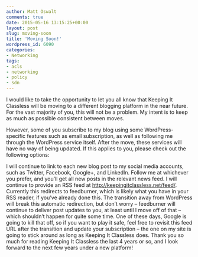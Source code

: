 ```yaml
---
author: Matt Oswalt
comments: true
date: 2015-05-16 13:15:25+00:00
layout: post
slug: moving-soon
title: 'Moving Soon!'
wordpress_id: 6090
categories:
- Networking
tags:
- acls
- networking
- policy
- sdn
---
```


I would like to take the opportunity to let you all know that Keeping It Classless will be moving to a different blogging platform in the near future. For the vast majority of you, this will not be a problem. My intent is to keep as much as possible consistent between moves.

However, some of you subscribe to my blog using some WordPress-specific features such as email subscription, as well as following me through the WordPress service itself. After the move, these services will have no way of being updated. If this applies to you, please check out the following options:

I will continue to link to each new blog post to my social media accounts, such as Twitter, Facebook, Google+, and LinkedIn. Follow me at whichever you prefer, and you’ll get all new posts in the relevant news feed.
I will continue to provide an RSS feed at http://keepingitclassless.net/feed/. Currently this redirects to feedburner, which is likely what you have in your RSS reader, if you’ve already done this. The transition away from WordPress will break this automatic redirection, but don’t worry – feedburner will continue to deliver post updates to you, at least until I move off of that – which shouldn’t happen for quite some time. One of these days, Google is going to kill that off, so if you want to play it safe, feel free to revisit this feed URL after the transition and update your subscription – the one on my site is going to stick around as long as Keeping It Classless does.
Thank you so much for reading Keeping It Classless the last 4 years or so, and I look forward to the next few years under a new platform!